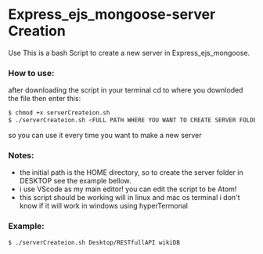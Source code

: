 # Express_ejs_mongoose-server Creation
Use This is a bash Script to create a new server in Express_ejs_mongoose.
### How to use:
after downloading the script 
in your terminal cd to where you downloded the file then enter this:
```sh
$ chmod +x serverCreateion.sh
$ ./serverCreateion.sh <FULL PATH WHERE YOU WANT TO CREATE SERVER FOLDER Under Home Directory> <NAME OF THE DATABASE YOU WANT TO USE>
```
so you can use it every time you want to make a new server 
### Notes:
* the initial path is the HOME directory, so to create the server folder in DESKTOP see the example bellow.
* i use VScode as my main editor! you can edit the script to be Atom!
* this script should be working will in linux and mac os terminal i don't know if it will work in windows using hyperTermonal
### Example:
```sh
$ ./serverCreateion.sh Desktop/RESTfullAPI wikiDB
```
